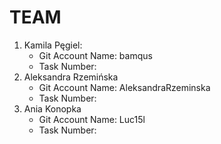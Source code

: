 # TEAM
1. Kamila Pęgiel:
   - Git Account Name: bamqus
   - Task Number:
3. Aleksandra Rzemińska
   - Git Account Name: AleksandraRzeminska
   - Task Number:
4. Ania Konopka
   - Git Account Name: Luc15l
   - Task Number:
